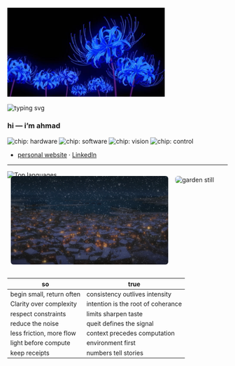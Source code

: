 <!-- palette: pastel blue (#A6DCEF)  • to use pastel green, change A6DCEF → A6E3B8 -->
<p align="left">
  <img src="hero.jpg" alt="violet evergarden — hero" width="360">
</p>

<p align="left">
  <img
    src="https://readme-typing-svg.demolab.com?font=Georgia&size=18&duration=2500&pause=900&color=A6DCEF&center=true&vCenter=true&lines=letters+to+future+builds;quiet+work%2C+clear+outputs"
    alt="typing svg">
</p>

### hi — i’m ahmad
<p align="left">
  <img alt="chip: hardware" src="https://img.shields.io/badge/hardware-0d1117?style=flat&labelColor=A6DCEF&color=0d1117">
  <img alt="chip: software" src="https://img.shields.io/badge/software-0d1117?style=flat&labelColor=A6E3B8&color=0d1117">
  <img alt="chip: vision" src="https://img.shields.io/badge/vision-0d1117?style=flat&labelColor=FFD1DC&color=0d1117">
  <img alt="chip: control" src="https://img.shields.io/badge/control-0d1117?style=flat&labelColor=FFFACD&color=0d1117">
</p>

- <a href="https://portfolio-jet-chi-34.vercel.app/">personal website</a> · <a href="https://www.linkedin.com/in/ahmad-choudhry-0/">LinkedIn</a>

---

<!-- compact languages; bars hidden; transparent bg -->
<p>
  <img
    alt="Top languages"
    height="140"
    src="https://github-readme-stats.vercel.app/api/top-langs/?username=chaffybird56&layout=compact&hide_progress=true&langs_count=8&bg_color=00000000&title_color=A6DCEF&text_color=CDD6F4&hide_border=true"
  />
</p>

<div style="display: flex; justify-content: space-between; align-items: flex-start; margin-top: -20px;">
    <img src="hero-snow.jpg" alt="garden still" width="360" style="margin: 0 8px; border-radius: 6px;">
    <img src="https://github.com/user-attachments/assets/17954c9c-6b4b-44e6-aa0e-c801a70ca90d" alt="garden still" width="360" style="margin: 0 8px; border-radius: 6px;">
</div>

<br/>

<!-- untitled on purpose -->
| so | true |
|---|---|
| begin small, return often | consistency outlives intensity |
| Clarity over complexity | intention is the root of coherance |
| respect constraints | limits sharpen taste |
| reduce the noise | queit defines the signal |
| less friction, more flow | context precedes computation |
| light before compute | environment first |
| keep receipts | numbers tell stories |

